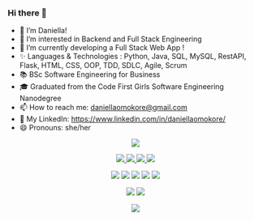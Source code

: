 ### Hi there 👋  


- 👋 I’m Daniella!
- 👀 I’m interested in Backend and Full Stack Engineering
- 🌱 I’m currently developing a Full Stack Web App !
- ✨ Languages & Technologies : Python, Java, SQL, MySQL, RestAPI, Flask, HTML, CSS, OOP, TDD, SDLC, Agile, Scrum
- 📚 BSc Software Engineering for Business
- 🎓 Graduated from the Code First Girls Software Engineering Nanodegree
- 📫 How to reach me: daniellaomokore@gmail.com
- 🔗 My LinkedIn: https://www.linkedin.com/in/daniellaomokore/
- 😄 Pronouns: she/her

<p align="center">
  <a href="https://skillicons.dev">
    <img src="https://skillicons.dev/icons?i=py,java,html,css,js,mysql,flask,git,visualstudio" />
  </a>
</p>

<p align="center">
  <a href="https://www.linkedin.com/in/daniellaomokore/" target="_blank">
    <img src="https://img.shields.io/badge/linkedin-%230077B5.svg?style=for-the-badge&logo=linkedin&logoColor=white"/>
  </a>
  
  <a href="mailto:daniellaomokore@gmail.com" target="_blank">
    <img src="https://img.shields.io/badge/Gmail-D14836?style=for-the-badge&logo=gmail&logoColor=white"/>
  </a>
  
  <a href="https://leetcode.com/" target="_blank">
    <img src="https://img.shields.io/badge/LeetCode-000000?style=for-the-badge&logo=LeetCode&logoColor=#d16c06"/>
  </a>
  
  <a href="https://www.hackerrank.com/" target="_blank">
    <img src="https://img.shields.io/badge/-Hackerrank-2EC866?style=for-the-badge&logo=HackerRank&logoColor=white"/>
  </a>
</p>

<p align="center">
  <img src="https://img.shields.io/badge/python-3670A0?style=for-the-badge&logo=python&logoColor=ffdd54"/>
  <img src="https://img.shields.io/badge/java-%23ED8B00.svg?style=for-the-badge&logo=java&logoColor=white"/>
  <img src="https://img.shields.io/badge/javascript-%23323330.svg?style=for-the-badge&logo=javascript&logoColor=%23F7DF1E"/>
  <img src="https://img.shields.io/badge/css3-%231572B6.svg?style=for-the-badge&logo=css3&logoColor=white"/>
  <img src="https://img.shields.io/badge/html5-%23E34F26.svg?style=for-the-badge&logo=html5&logoColor=white"/>
</p>

<p align="center">
  <img src="https://img.shields.io/badge/git-%23F05033.svg?style=for-the-badge&logo=git&logoColor=white"/>
  <a href="https://github.com/daniellaomokore" target="_blank">
    <img src="https://img.shields.io/badge/github-%23121011.svg?style=for-the-badge&logo=github&logoColor=white"/>
  </a>
  
</p>

<p align="center">
  <img src="https://github-readme-stats.vercel.app/api?username=daniellaomokorea&theme=radical&show_icons=true"/>
</p>

